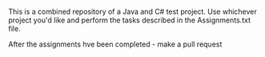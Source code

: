 This is a combined repository of a Java and C# test project.
Use whichever project you'd like and perform the tasks described in the Assignments.txt file.

After the assignments hve been completed - make a pull request
